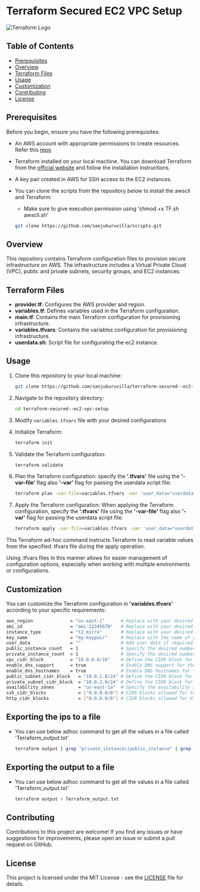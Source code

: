 # Terraform Secured EC2 VPC Setup

![Terraform Logo](https://camo.githubusercontent.com/6d6ec94bb2909d75122df9cf17e1940b522a805587c890a2e37a57eba61f7eb1/68747470733a2f2f7777772e6461746f636d732d6173736574732e636f6d2f323838352f313632393934313234322d6c6f676f2d7465727261666f726d2d6d61696e2e737667)

## Table of Contents

  - [Prerequisites](#prerequisites)
  - [Overview](#overview)
  - [Terraform Files](#terraform-files)
  - [Usage](#usage)
  - [Customization](#customization)
  - [Contributing](#contributing)
  - [License](#license)

## Prerequisites

Before you begin, ensure you have the following prerequisites:

- An AWS account with appropriate permissions to create resources. Refer this [repo](https://github.com/sanjukuruvilla/awscli-linux-configuration.git)
- Terraform installed on your local machine. You can download Terraform from the [official website](https://www.terraform.io/downloads.html) and follow the installation instructions.
- A key pair created in AWS for SSH access to the EC2 instances.

- You can clone the scripts from the repository below to install the awscli and Terraform:
  - Make sure to give execution permission using 'chmod +x TF.sh awscli.sh'
    
  ```bash
  git clone https://github.com/sanjukuruvilla/scripts.git
  ```


## Overview

This repository contains Terraform configuration files to provision secure infrastructure  on AWS. The infrastructure includes a Virtual Private Cloud (VPC), public and private subnets, security groups, and EC2 instances.

## Terraform Files

- **provider.tf**: Configures the AWS provider and region.
- **variables.tf**: Defines variables used in the Terraform configuration.
- **main.tf**: Contains the main Terraform configuration for provisioning infrastructure.
- **variables.tfvars**: Contains the variables configuration for provisioning infrastructure.
- **userdata.sh**: Script file for configurating the ec2 instance.


## Usage

1. Clone this repository to your local machine:

   ```bash
   git clone https://github.com/sanjukuruvilla/terraform-secured--ec2-vpc-setup.git
   ```

2. Navigate to the repository directory:

   ```bash
   cd terraform-secured--ec2-vpc-setup
   ```

3. Modify `variables.tfvars` file with your desired configurations

4. Initialize Terraform:

   ```bash
   terraform init
   ```
   
5. Validate the Terraform configuration:

   ```bash
   terraform validate
   ```

6. Plan the Terraform configuration:
   specify the **'.tfvars'** file using the **'-var-file'** flag also **'-var'** flag for passing the userdata script file:

   ```bash
   terraform plan -var-file=variables.tfvars -var 'user_data="userdata.sh"' #assuming the userdata.sh is in same location where terraform files present
   ```

8. Apply the Terraform configuration:
   When applying the Terraform configuration, specify the **'.tfvars'** file using the **'-var-file'** flag also **'-var'** flag for passing the userdata script file:

   ```bash
   terraform apply -var-file=variables.tfvars -var 'user_data="userdata.sh"' #assuming the userdata.sh is in same location where terraform files present
   ```
This Terraform ad-hoc command instructs Terraform to read variable values from the specified .tfvars file during the apply operation.

Using .tfvars files in this manner allows for easier management of configuration options, especially when working with multiple environments or configurations.

## Customization

You can customize the Terraform configuration in **'variables.tfvars'** according to your specific requirements:

```bash
aws_region              = "us-east-1"      # Replace with your desired aws_region
ami_id                  = "ami-12345678"   # Replace with your desired AMI ID
instance_type           = "t2.micro"       # Replace with your desired instance type
key_name                = "my-keypair"     # Replace with the name of your key pair
user_data               = ""               # Add user data if required
public_instance_count   = 1                # Specify the desired number of public instances
private_instance_count  = 1                # Specify the desired number of private instances
vpc_cidr_block          = "10.0.0.0/16"    # Define the CIDR block for the VPC
enable_dns_support      = true             # Enable DNS support for the VPC
enable_dns_hostnames    = true             # Enable DNS hostnames for the VPC
public_subnet_cidr_block   = "10.0.1.0/24" # Define the CIDR block for the public subnet
private_subnet_cidr_block  = "10.0.2.0/24" # Define the CIDR block for the private subnet
availability_zones         = "us-east-1a"  # Specify the availability zone for the subnet
ssh_cidr_blocks            = ["0.0.0.0/0"] # CIDR blocks allowed for SSH access
http_cidr_blocks           = ["0.0.0.0/0"] # CIDR blocks allowed for HTTP access
```

## Exporting the ips to a file

  - You can use below adhoc command to get all the values in a file called 'Terraform_output.txt'

      ```bash
      terraform output | grep "private_instance\|public_instance" | grep "ip_address" > instances.txt
      ```
## Exporting the output to a file 
   
   - You can use below adhoc command to get all the values in a file called 'Terraform_output.txt'
   
      ```bash
      terraform output > Terraform_output.txt
      ```



## Contributing

Contributions to this project are welcome! If you find any issues or have suggestions for improvements, please open an issue or submit a pull request on GitHub.


## License

This project is licensed under the MIT License - see the [LICENSE](LICENSE) file for details.
